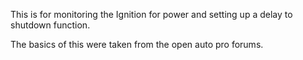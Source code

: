 This is for monitoring the Ignition for power and setting up a delay to shutdown function.

The basics of this were taken from the open auto pro forums.

